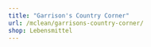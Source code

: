 ```yaml
---
title: "Garrison's Country Corner"
url: /mclean/garrisons-country-corner/
shop: Lebensmittel
---
```

